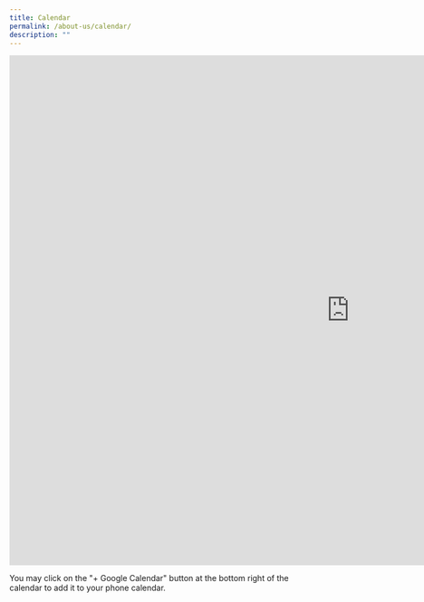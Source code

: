 ```yaml
---
title: Calendar
permalink: /about-us/calendar/
description: ""
---
```

<p><iframe style="border-width: 0;" src="https://calendar.google.com/calendar/embed?height=900&amp;wkst=2&amp;bgcolor=%234285F4&amp;ctz=Asia%2FSingapore&amp;title=Xinmin%20Primary%20School%20Calendar%20of%20Events&amp;showTitle=0&amp;showNav=0&amp;showTabs=0&amp;showTz=0&amp;showPrint=0&amp;showDate=1&amp;mode=MONTH&amp;hl=en_GB&amp;src=Y19lbDBxZGswN25mNzVybzE1MWI2MTE0OHNoZ0Bncm91cC5jYWxlbmRhci5nb29nbGUuY29t&amp;src=Y19hM3U0azEzcGJpdGlqaWhxM2hrY21xMGlqb0Bncm91cC5jYWxlbmRhci5nb29nbGUuY29t&amp;src=Y19rNjZkMjlvZmpxMm5ucHJuMHM4MTZ1MWc4MEBncm91cC5jYWxlbmRhci5nb29nbGUuY29t&amp;src=Y19uNDNiazd0ajRqa2RwbWVvaWJlY2pxMjdnb0Bncm91cC5jYWxlbmRhci5nb29nbGUuY29t&amp;color=%23616161&amp;color=%23795548&amp;color=%23D81B60&amp;color=%23C0CA33" width="1200" height="900" frameborder="0" scrolling="no"></iframe></p>
<p>You may click on the "+ Google Calendar" button at the bottom right of the calendar to add it to your phone calendar.</p>
